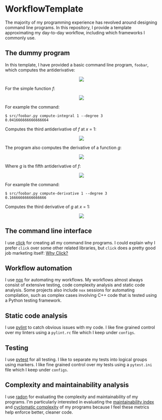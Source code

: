 # WorkflowTemplate
The majority of my programming experience has revolved around designing command line programs.
In this repository, I provide a template approximating my day-to-day workflow, including which frameworks I commonly use.

## The dummy program
In this template, I have provided a basic command line program, `foobar`, which computes the antiderivative:
<p align="center">
  <img src="https://latex.codecogs.com/svg.latex?f^{(-n)}(x);\&space;\forall&space;n\in&space;\{1,...,5\}">
</p>

For the simple function _f_:
<p align="center">
  <img src="https://latex.codecogs.com/svg.latex?f(x)=x">
</p>

For example the command:
```
$ src/foobar.py compute-integral 1 --degree 3
0.041666666666666664
```
Computes the third antiderivative of _f_ at _x_ = 1:
<p align="center">
  <img src="https://latex.codecogs.com/svg.latex?f^{(-3)}(1)=\frac{1}{24}1^4=\frac{1}{24}">
</p>

The program also computes the derivative of a function _g_:
<p align="center">
  <img src="https://latex.codecogs.com/svg.latex?g^n(x);\&space;\forall&space;n\in&space;\{1,...,5\}">
</p>

Where _g_ is the fifth antiderivative of _f_:
<p align="center">
  <img src="https://latex.codecogs.com/svg.latex?g(x)=f^{(-5)}(x)=\frac{1}{720}x^6">
</p>

For example the command:
```
$ src/foobar.py compute-derivative 1 --degree 3
0.16666666666666666
```
Computes the third derivative of _g_ at _x_ = 1:
<p align="center">
  <img src="https://latex.codecogs.com/svg.latex?g^3(1)=\frac{1}{6}(1)^3=\frac{1}{6}">
</p>

## The command line interface
I use [click](https://click.palletsprojects.com/en/7.x/) for creating all my command line programs. I could explain why I prefer `click` over some other related libraries, but `click` does a pretty good job marketing itself: [Why Click?](https://click.palletsprojects.com/en/7.x/why/#why-not-argparse)

## Workflow automation
I use [nox](https://nox.thea.codes/en/stable/) for automating my workflows. My workflows almost always consist of extensive testing, code complexity analysis and static code analysis. Some projects also include `nox` sessions for automating compilation, such as complex cases involving C++ code that is tested using a Python testing framework.  

## Static code analysis
I use [pylint](https://www.pylint.org/) to catch obvious issues with my code. I like fine grained control over my linters using a `pylint.rc` file which I keep under `configs`. 

## Testing
I use [pytest](https://docs.pytest.org/en/stable/) for all testing. I like to separate my tests into logical groups using markers. I like fine grained control over my tests using a `pytest.ini` file which I keep under `configs`.

## Complexity and maintainability analysis
I use [radon](https://radon.readthedocs.io/en/latest/index.html) for evaluating the complexity and maintainability of my programs. I'm particularly interested in evaluating the [maintainability index](https://en.wikipedia.org/wiki/Maintainability) and [cyclomatic complexity](https://en.wikipedia.org/wiki/Cyclomatic_complexity) of my programs because I feel these metrics help enforce better, cleaner code.
